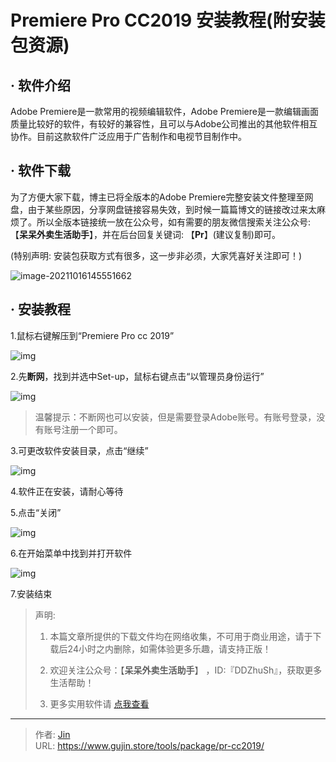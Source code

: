 # Premiere Pro CC2019 安装教程(附安装包资源)


## · 软件介绍
Adobe Premiere是一款常用的视频编辑软件，Adobe Premiere是一款编辑画面质量比较好的软件，有较好的兼容性，且可以与Adobe公司推出的其他软件相互协作。目前这款软件广泛应用于广告制作和电视节目制作中。

## · 软件下载
为了方便大家下载，博主已将全版本的Adobe Premiere完整安装文件整理至网盘，由于某些原因，分享网盘链接容易失效，到时候一篇篇博文的链接改过来太麻烦了。所以全版本链接统一放在公众号，如有需要的朋友微信搜索关注公众号: 【**呆呆外卖生活助手**】，并在后台回复关键词: 【**Pr**】(建议复制)即可。

(特别声明: 安装包获取方式有很多，这一步非必须，大家凭喜好关注即可！)

![image-20211016145551662](https://img.gujin.store/img/image-20211016145551662.png)

## · 安装教程

1.鼠标右键解压到“Premiere Pro cc 2019”

![img](https://img.gujin.store/img/v2-27d37b9b7916d29b5c98061bdc66a5ca_720w.png)

2.先**断网**，找到并选中Set-up，鼠标右键点击“以管理员身份运行”

![img](https://img.gujin.store/img/v2-041d0304eb0705bf67971b7258b68812_720w.png)



> 温馨提示：不断网也可以安装，但是需要登录Adobe账号。有账号登录，没有账号注册一个即可。

3.可更改软件安装目录，点击“继续”

![img](https://img.gujin.store/img/v2-9d69c1eedccb9c7ed19bf258bfd0e9b3_720w.png)

4.软件正在安装，请耐心等待

5.点击“关闭”

![img](https://img.gujin.store/img/v2-542f25f58d31a338a213a618429e4d2f_720w.png)

6.在开始菜单中找到并打开软件

![img](https://img.gujin.store/img/v2-70e15feeaa5704446f95851179c52f07_720w.png)

7.安装结束




> 声明: 
>
> 1. 本篇文章所提供的下载文件均在网络收集，不可用于商业用途，请于下载后24小时之内删除，如需体验更多乐趣，请支持正版！
>
> 2. 欢迎关注公众号：【**呆呆外卖生活助手**】 ，ID:『DDZhuSh』，获取更多生活帮助！
>
> 3. 更多实用软件请  [点我查看](/tools)

---

> 作者: [Jin](https://img.gujin.store/img/favicon.ico)  
> URL: https://www.gujin.store/tools/package/pr-cc2019/  

